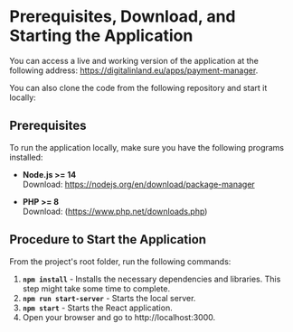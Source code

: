# Prerequisites, Download, and Starting the Application

You can access a live and working version of the application at the following address: https://digitalinland.eu/apps/payment-manager.

You can also clone the code from the following repository and start it locally:

## Prerequisites

To run the application locally, make sure you have the following programs installed:

- **Node.js >= 14**  
  Download: https://nodejs.org/en/download/package-manager

- **PHP >= 8**  
  Download: (https://www.php.net/downloads.php)

## Procedure to Start the Application

From the project's root folder, run the following commands:

1. **`npm install`** - Installs the necessary dependencies and libraries. This step might take some time to complete.
2. **`npm run start-server`** - Starts the local server.
3. **`npm start`** - Starts the React application.
4. Open your browser and go to http://localhost:3000.
